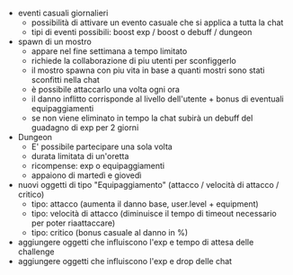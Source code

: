 - eventi casuali giornalieri
    - possibilità di attivare un evento casuale che si applica a tutta la chat 
    - tipi di eventi possibili: boost exp / boost o debuff / dungeon 
- spawn di un mostro
    - appare nel fine settimana a tempo limitato
    - richiede la collaborazione di piu utenti per sconfiggerlo
    - il mostro spawna con piu vita in base a quanti mostri sono stati sconfitti nella chat
    - è possibile attaccarlo una volta ogni ora
    - il danno inflitto corrisponde al livello dell'utente + bonus di eventuali equipaggiamenti
    - se non viene eliminato in tempo la chat subirà un debuff del guadagno di exp per 2 giorni
- Dungeon 
    - E' possibile partecipare una sola volta 
    - durata limitata di un'oretta
    - ricompense: exp o equipaggiamenti
    - appaiono di martedì e giovedì
- nuovi oggetti di tipo "Equipaggiamento" (attacco / velocità di attacco / critico)
    - tipo: attacco (aumenta il danno base, user.level + equipment)
    - tipo: velocità di attacco (diminuisce il tempo di timeout necessario per poter riaattaccare)
    - tipo: critico (bonus casuale al danno in %)
- aggiungere oggetti che influiscono l'exp e tempo di attesa delle challenge
- aggiungere oggetti che influiscono l'exp e drop delle chat